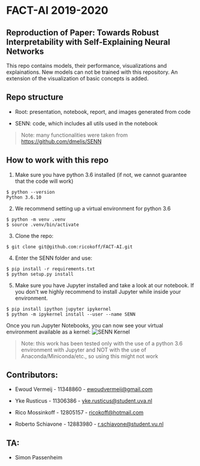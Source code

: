 # FACT-AI 2019-2020

## Reproduction of Paper: Towards Robust Interpretability with Self-Explaining Neural Networks
This repo contains models, their performance, visualizations and explainations. New models can not be trained with this repository. An extension of the visualization of basic concepts is added.

## Repo structure
- Root: presentation, notebook, report, and images generated from code

- SENN: code, which includes all utils used in the notebook 

> Note: many functionalities were taken from https://github.com/dmelis/SENN
## How to work with this repo
1. Make sure you have python 3.6 installed (if not, we cannot guarantee that the code will work)
```
$ python --version
Python 3.6.10
```

2. We recommend setting up a virtual environment for python 3.6
```
$ python -m venv .venv
$ source .venv/bin/activate
```
3. Clone the repo:
```
$ git clone git@github.com:ricokoff/FACT-AI.git
```

4. Enter the SENN folder and use:
```
$ pip install -r requirements.txt
$ python setup.py install
```

5. Make sure you have Jupyter installed and take a look at our notebook.
If you don't we highly recommend to install Jupyter while inside your environment.
```
$ pip install ipython jupyter ipykernel
$ python -m ipykernel install --user --name SENN
```

Once you run Jupyter Notebooks, you can now see your virtual environment available as a kernel:
![SENN Kernel](https://i.imgur.com/4m9Atnp.png)


> Note: this work has been tested only with the use of a python 3.6 environment with Jupyter and NOT with the use of Anaconda/Miniconda/etc., so using this might not work
      

## Contributors:
- Ewoud Vermeij - 11348860 - ewoudvermeij@gmail.com

- Yke Rusticus - 11306386 - yke.rusticus@student.uva.nl

- Rico Mossinkoff - 12805157 - ricokoff@hotmail.com

- Roberto Schiavone - 12883980 - r.schiavone@student.vu.nl

## TA:
- Simon Passenheim

